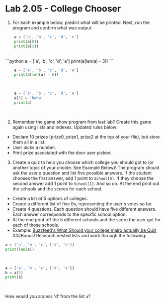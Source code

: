 # Lab 2.05 - College Chooser

1. For each example below, predict what will be printed. Next, run the program and confirm what was output. 

```python
    a = ['a', 'b', 'c', 'd', 'e']
    print(a[0])
    print(a[3])
```

<br>
```python
    a = ['a', 'b', 'c', 'd', 'e']
    print(a[len(a) - 3])
```
<br>
    
```python
    a = ['a', 'b', 'c', 'd', 'e']
    print(a[len(a) - 6])
```
    
<br>
    
```python
    a = ['a', 'b', 'c', 'd', 'e']
    a[3] = 'haha'
    print(a)
```
<br> 

2) Remember the game show program from last lab? Create this game again using lists and indexes. Updated rules below: 

* Declare 10 prizes (prize0, prize1, prize2 at the top of your file), but store them all in a list.
* User picks a number.
* Print prize associated with the door user picked. 

3) Create a quiz to help you choose which college you should got to (or another topic of your choide. See Example Below)! The program should ask the user a question and list five possible answers. If the student chooses the first answer, add 1 point to `School[0]`. If they choose the second answer add 1 point to `School[1]`. And so on. At the end print out the schools and the scores for each school. 
* Create a list of 5 options of colleges.
* Create a different list of five 0s, representing the user's votes so far.
* Create 4 questions. Each question should have five different answers. Each answer corresponds to the specific school option.
* At the end print off the 5 different schools and the score the user got for each of those schools. 
* Example: [Buzzfeed's What Should your college majro actually be Quiz](http://www.buzzfeed.com/mattbellassai/what-should-your-college-major-actually-be#.kjaWpyrAwn)
###Bonus!
Research nested lists and work through the following: 

```python
a = ['a', 'b', 'c', ['d', 'e']]
print(len(a))
```
<br>

```python
a = ['a', 'b', 'c', ['d', 'e']]
b = a[3]
print(b)
```
<br>

How would you access 'd' from the list `a`? 